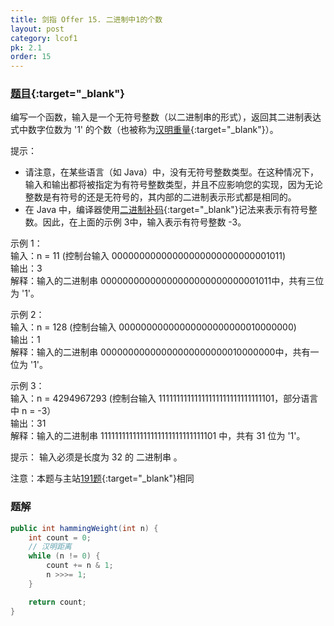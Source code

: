 ```yaml
---
title: 剑指 Offer 15. 二进制中1的个数
layout: post
category: lcof1
pk: 2.1
order: 15
---
```


### [题目](https://leetcode-cn.com/problems/er-jin-zhi-zhong-1de-ge-shu-lcof/){:target="_blank"}

编写一个函数，输入是一个无符号整数（以二进制串的形式），返回其二进制表达式中数字位数为 '1' 的个数（也被称为[汉明重量](http://en.wikipedia.org/wiki/Hamming_weight){:target="_blank"}）。

提示：

- 请注意，在某些语言（如 Java）中，没有无符号整数类型。在这种情况下，输入和输出都将被指定为有符号整数类型，并且不应影响您的实现，因为无论整数是有符号的还是无符号的，其内部的二进制表示形式都是相同的。
- 在 Java 中，编译器使用[二进制补码](https://baike.baidu.com/item/%E4%BA%8C%E8%BF%9B%E5%88%B6%E8%A1%A5%E7%A0%81/5295284){:target="_blank"}记法来表示有符号整数。因此，在上面的示例 3中，输入表示有符号整数 -3。


示例 1：  
输入：n = 11 (控制台输入 00000000000000000000000000001011)  
输出：3  
解释：输入的二进制串 00000000000000000000000000001011中，共有三位为 '1'。

示例 2：  
输入：n = 128 (控制台输入 00000000000000000000000010000000)  
输出：1  
解释：输入的二进制串 00000000000000000000000010000000中，共有一位为 '1'。

示例 3：  
输入：n = 4294967293 (控制台输入 11111111111111111111111111111101，部分语言中 n = -3）  
输出：31  
解释：输入的二进制串 11111111111111111111111111111101 中，共有 31 位为 '1'。

提示： 输入必须是长度为 32 的 二进制串 。


注意：本题与主站[191题](https://leetcode-cn.com/problems/number-of-1-bits/){:target="_blank"}相同

### 题解

```java
public int hammingWeight(int n) {
    int count = 0;
    // 汉明距离
    while (n != 0) {
        count += n & 1;
        n >>>= 1;
    }

    return count;
}
```